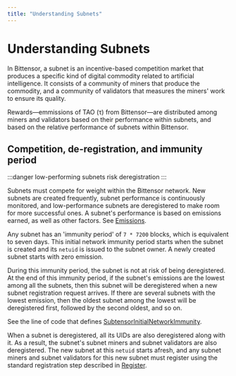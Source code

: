 ```yaml
---
title: "Understanding Subnets"
---
```


# Understanding Subnets

In Bittensor, a subnet is an incentive-based competition market that produces a specific kind of digital commodity related to artificial intelligence. It consists of a community of miners that produce the commodity, and a community of validators that measures the miners' work to ensure its quality.

Rewards&mdash;emmissions of TAO (τ) from Bittensor&mdash;are distributed among miners and validators based on their performance within subnets, and based on the relative performance of subnets within Bittensor.

## Competition, de-registration, and immunity period

:::danger low-performing subnets risk deregistration
:::

Subnets must compete for weight within the Bittensor network. New subnets are created frequently, subnet performance is continuously monitored, and low-performance subnets are deregistered to make room for more successful ones. A subnet's performance is based on emissions earned, as well as other factors. See [Emissions](../emissions.md).

Any subnet has an 'immunity period' of `7 * 7200` blocks, which is equivalent to  seven days. This initial network immunity period starts when the subnet is created and its `netuid` is issued to the subnet owner. A newly created subnet starts with zero emission.

During this immunity period, the subnet is not at risk of being deregistered. At the end of this immunity period, if the subnet's emissions are the lowest among all the subnets, then this subnet will be deregistered when a new subnet registration request arrives. If there are several subnets with the lowest emission, then the oldest subnet among the lowest will be deregistered first, followed by the second oldest, and so on.

See the line of code that defines [SubtensorInitialNetworkImmunity](https://github.com/opentensor/subtensor/blob/52882caa011c5244ad75f1d9d4e182a1a17958a2/runtime/src/lib.rs#L660).

When a subnet is deregistered, all its UIDs are also deregistered along with it. As a result, the subnet's subnet miners and subnet validators are also deregistered. The new subnet at this `netuid` starts afresh, and any subnet miners and subnet validators for this new subnet must register using the standard registration step described in [Register](../subnets/register-validate-mine.md#register).

